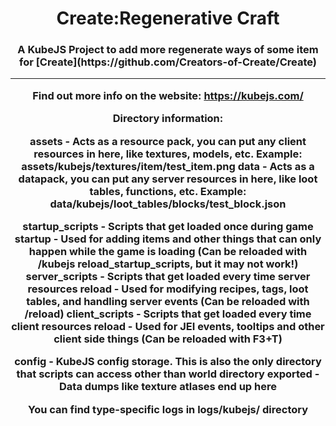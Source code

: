 <h1 align="center">Create:Regenerative Craft<br>
<h3 align="center">A KubeJS Project to add more regenerate ways of some item for [Create](https://github.com/Creators-of-Create/Create)<br>

*******
Find out more info on the website: https://kubejs.com/

Directory information:

assets - Acts as a resource pack, you can put any client resources in here, like textures, models, etc. Example: assets/kubejs/textures/item/test_item.png
data - Acts as a datapack, you can put any server resources in here, like loot tables, functions, etc. Example: data/kubejs/loot_tables/blocks/test_block.json

startup_scripts - Scripts that get loaded once during game startup - Used for adding items and other things that can only happen while the game is loading (Can be reloaded with /kubejs reload_startup_scripts, but it may not work!)
server_scripts - Scripts that get loaded every time server resources reload - Used for modifying recipes, tags, loot tables, and handling server events (Can be reloaded with /reload)
client_scripts - Scripts that get loaded every time client resources reload - Used for JEI events, tooltips and other client side things (Can be reloaded with F3+T)

config - KubeJS config storage. This is also the only directory that scripts can access other than world directory
exported - Data dumps like texture atlases end up here

You can find type-specific logs in logs/kubejs/ directory